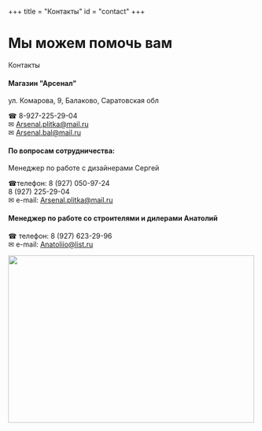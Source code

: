 +++
title = "Контакты"
id = "contact"
+++

# Мы можем помочь вам
Контакты
#### Магазин "Арсенал" 
ул. Комарова, 9, Балаково, Саратовская обл 

☎ 8-927-225-29-04  
✉ Arsenal.plitka@mail.ru  
✉ Arsenal.bal@mail.ru 



#### По вопросам сотрудничества: 

Менеджер по работе с дизайнерами Сергей

☎телефон:  8 (927) 050-97-24  
                          8 (927) 225-29-04  
✉ e-mail: Arsenal.plitka@mail.ru 

#### Менеджер по работе со строителями и дилерами Анатолий 

☎ телефон: 8 (927) 623-29-96  
   ✉  e-mail: Anatoliio@list.ru




<a href="url"><img src="https://pp.userapi.com/c639131/v639131042/39cad/KY2v67GMySU.jpg" align="left" height="340" width="500" ></a>
<br>
